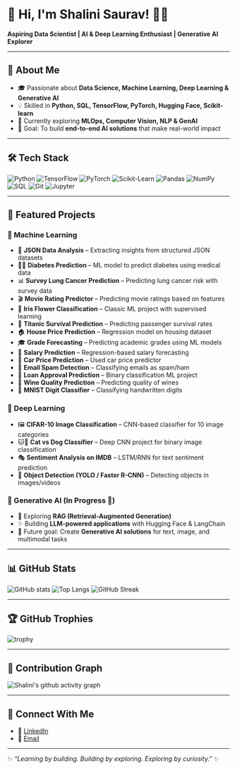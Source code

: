 # 🌟 Hi, I'm Shalini Saurav! 👩‍💻  
**Aspiring Data Scientist | AI & Deep Learning Enthusiast | Generative AI Explorer**

---

## 🚀 About Me
- 🎓 Passionate about **Data Science, Machine Learning, Deep Learning & Generative AI**  
- 💡 Skilled in **Python, SQL, TensorFlow, PyTorch, Hugging Face, Scikit-learn**  
- 🌱 Currently exploring **MLOps, Computer Vision, NLP & GenAI**  
- 🎯 Goal: To build **end-to-end AI solutions** that make real-world impact  

---

## 🛠️ Tech Stack
![Python](https://img.shields.io/badge/Python-3776AB?logo=python&logoColor=white)
![TensorFlow](https://img.shields.io/badge/TensorFlow-FF6F00?logo=tensorflow&logoColor=white)
![PyTorch](https://img.shields.io/badge/PyTorch-EE4C2C?logo=pytorch&logoColor=white)
![Scikit-Learn](https://img.shields.io/badge/ScikitLearn-F7931E?logo=scikit-learn&logoColor=white)
![Pandas](https://img.shields.io/badge/Pandas-150458?logo=pandas&logoColor=white)
![NumPy](https://img.shields.io/badge/NumPy-013243?logo=numpy&logoColor=white)
![SQL](https://img.shields.io/badge/SQL-4479A1?logo=postgresql&logoColor=white)
![Git](https://img.shields.io/badge/Git-F05032?logo=git&logoColor=white)
![Jupyter](https://img.shields.io/badge/Jupyter-F37626?logo=jupyter&logoColor=white)

---

## 📂 Featured Projects  

### 🔹 Machine Learning  
- 📝 **JSON Data Analysis** – Extracting insights from structured JSON datasets  
- 🧑‍⚕️ **Diabetes Prediction** – ML model to predict diabetes using medical data  
- 📊 **Survey Lung Cancer Prediction** – Predicting lung cancer risk with survey data  
- 🎬 **Movie Rating Predictor** – Predicting movie ratings based on features  
- 🌸 **Iris Flower Classification** – Classic ML project with supervised learning  
- 🚢 **Titanic Survival Prediction** – Predicting passenger survival rates  
- 🏠 **House Price Prediction** – Regression model on housing dataset  
- 🎓 **Grade Forecasting** – Predicting academic grades using ML models  
- 💼 **Salary Prediction** – Regression-based salary forecasting  
- 🚗 **Car Price Prediction** – Used car price predictor  
- 📧 **Email Spam Detection** – Classifying emails as spam/ham  
- 🏦 **Loan Approval Prediction** – Binary classification ML project  
- 🍷 **Wine Quality Prediction** – Predicting quality of wines  
- 🔢 **MNIST Digit Classifier** – Classifying handwritten digits  

### 🔹 Deep Learning  
- 🖼️ **CIFAR-10 Image Classification** – CNN-based classifier for 10 image categories  
- 🐱🐶 **Cat vs Dog Classifier** – Deep CNN project for binary image classification  
- 🎭 **Sentiment Analysis on IMDB** – LSTM/RNN for text sentiment prediction  
- 🎯 **Object Detection (YOLO / Faster R-CNN)** – Detecting objects in images/videos  

### 🔹 Generative AI (In Progress 🚧)  
- 🔮 Exploring **RAG (Retrieval-Augmented Generation)**  
- ✨ Building **LLM-powered applications** with Hugging Face & LangChain  
- 🎨 Future goal: Create **Generative AI solutions** for text, image, and multimodal tasks  

---

## 📊 GitHub Stats
![GitHub stats](https://github-readme-stats.vercel.app/api?username=SHALINISAURAV&show_icons=true&theme=radical)
![Top Langs](https://github-readme-stats.vercel.app/api/top-langs/?username=SHALINISAURAV&layout=compact&theme=radical)
![GitHub Streak](https://github-readme-streak-stats.herokuapp.com/?user=SHALINISAURAV&theme=radical)

---

## 🏆 GitHub Trophies
![trophy](https://github-profile-trophy.vercel.app/?username=SHALINISAURAV&theme=radical&no-frame=true&row=1&column=6)

---

## 🌱 Contribution Graph
![Shalini's github activity graph](https://github-readme-activity-graph.vercel.app/graph?username=SHALINISAURAV&theme=radical)

---

## 🌟 Connect With Me
- 💼 [LinkedIn](https://www.linkedin.com/in/shalini-saurav-649aa22b8/)  
- 📧 [Email](shalinisourv07@gmail.com)  

---

✨ *“Learning by building. Building by exploring. Exploring by curiosity.”* ✨  
